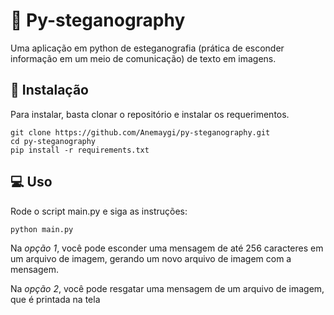 # :disguised_face: Py-steganography

Uma aplicação em python de esteganografia (prática de esconder informação em um meio de comunicação) de texto em imagens.

## :floppy_disk: Instalação

Para instalar, basta clonar o repositório e instalar os requerimentos.

```
git clone https://github.com/Anemaygi/py-steganography.git
cd py-steganography
pip install -r requirements.txt
```

## :computer: Uso

Rode o script main.py e siga as instruções:

```
python main.py
```

Na *opção 1*, você pode esconder uma mensagem de até 256 caracteres em um arquivo de imagem, gerando um novo arquivo de imagem com a mensagem.

Na *opção 2*, você pode resgatar uma mensagem de um arquivo de imagem, que é printada na tela